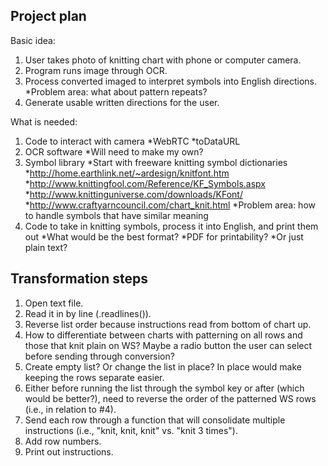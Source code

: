 Project plan
------------

Basic idea:
1. User takes photo of knitting chart with phone or computer camera.
2. Program runs image through OCR.
3. Process converted imaged to interpret symbols into English directions.
    *Problem area: what about pattern repeats?
4. Generate usable written directions for the user.

What is needed:
1. Code to interact with camera
    *WebRTC
    *toDataURL
2. OCR software
    *Will need to make my own?
3. Symbol library
    *Start with freeware knitting symbol dictionaries
        *http://home.earthlink.net/~ardesign/knitfont.htm
        *http://www.knittingfool.com/Reference/KF_Symbols.aspx
        *http://www.knittinguniverse.com/downloads/KFont/
        *http://www.craftyarncouncil.com/chart_knit.html
    *Problem area: how to handle symbols that have similar meaning
4. Code to take in knitting symbols, process it into English, and print them out
    *What would be the best format?
        *PDF for printability?
        *Or just plain text?


Transformation steps
--------------------
1. Open text file.
2. Read it in by line (.readlines()).
3. Reverse list order because instructions read from bottom of chart up.
4. How to differentiate between charts with patterning on all rows and those that knit plain on WS?  Maybe a radio button the user can select before sending through conversion?
5. Create empty list? Or change the list in place? In place would make keeping the rows separate easier.
6. Either before running the list through the symbol key or after (which would be better?), need to reverse the order of the patterned WS rows (i.e., in relation to #4).
7. Send each row through a function that will consolidate multiple instructions (i.e., "knit, knit, knit" vs. "knit 3 times").
8. Add row numbers.
9. Print out instructions.